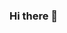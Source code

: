 ### Hi there 👋

<!--
**fatash89/fatash89** is a ✨ _special_ ✨ repository because its `README.md` (this file) appears on your GitHub profile.

Here are some ideas to get you started:

- 🔭 I’m currently working on ... coding
- 🌱 I’m currently learning ... secrets
- 👯 I’m looking to collaborate on ... codes
- 🤔 I’m looking for help with ... any thing
- 💬 Ask me about ...
- 📫 How to reach me: ... email
- 😄 Pronouns: ...
- ⚡ Fun fact: ...
-->
